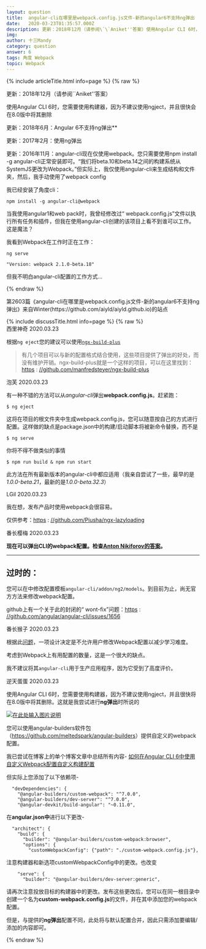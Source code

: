 ```yaml
---
layout: question
title:  angular-cli在哪里是webpack.config.js文件-新的angular6不支持ng弹出
date:   2020-03-23T01:35:57.000Z
description: 更新：2018年12月（请参阅\`\`Aniket''答案）使用Angular CLI 6时，您需要使用构建器，因为不建议使用ngject，并且很快会在8...
img: 
author: 十三Mandy
category: question
answer: 6
tags: 角度 Webpack
topic: Webpack
---
```

<div class="article-root">
  <div class="article">
    {% include articleTitle.html info=page %}
    {% raw %}
    <div class="article-content"><p><font style="vertical-align: inherit;"><font style="vertical-align: inherit;">更新：2018年12月（请参阅``Aniket''答案）</font></font></p>

<p><font style="vertical-align: inherit;"><font style="vertical-align: inherit;">使用Angular CLI 6时，您需要使用构建器，因为不建议使用ngject，并且很快会在8.0版中将其删除</font></font></p>

<p><font style="vertical-align: inherit;"><font style="vertical-align: inherit;">更新：2018年6月：Angular 6不支持ng弹出**</font></font></p>

<p><font style="vertical-align: inherit;"><font style="vertical-align: inherit;">更新：2017年2月：使用ng弹出</font></font></p>

<p><font style="vertical-align: inherit;"><font style="vertical-align: inherit;">更新：2016年11月：angular-cli现在仅使用webpack。</font><font style="vertical-align: inherit;">您只需要使用npm install -g angular-cli正常安装即可。</font><font style="vertical-align: inherit;">“我们将beta.10和beta.14之间的构建系统从SystemJS更改为Webpack。”但实际上，我仅使用angular-cli来生成结构和文件夹，然后，我手动使用了webpack config</font></font></p>

<p><font style="vertical-align: inherit;"><font style="vertical-align: inherit;">我已经安装了角度cli： </font></font></p>

<pre><code>npm install -g angular-cli@webpack
</code></pre>

<p><font style="vertical-align: inherit;"><font style="vertical-align: inherit;">当我使用angular1和web pack时，我曾经修改过“ webpack.config.js”文件以执行所有任务和插件，但我在使用angular-cli创建的该项目上看不到谁可以工作。</font><font style="vertical-align: inherit;">这是魔法？</font></font></p>

<p><font style="vertical-align: inherit;"><font style="vertical-align: inherit;">我看到Webpack在工作时正在工作：</font></font></p>

<pre><code>ng serve <font></font>
<font></font>
"Version: webpack 2.1.0-beta.18"<font></font>
</code></pre>

<p><font style="vertical-align: inherit;"><font style="vertical-align: inherit;">但我不明白angular-cli配置的工作方式...</font></font></p></div>
    {% endraw %}
  </div>
  <p class="winter_mark">第2603篇《angular-cli在哪里是webpack.config.js文件-新的angular6不支持ng弹出》来自Winter(https://github.com/aiyld/aiyld.github.io)的站点</p>
  <div class="discuss-wrapper">
    {% include discussTitle.html info=page %}
    {% raw %}
    <div class="discuss-list">
    <div class="discuss-item">
        <div class="discuss-parent">
          <div class="discuss-meta">
            <span class="discuss-user">西里神奇</span>
            <span class="discuss-time">2020.03.23</span>
          </div>
          <div class="discuss-comment"><p><font style="vertical-align: inherit;"><font style="vertical-align: inherit;">根据</font></font><code>ng eject</code><font style="vertical-align: inherit;"><font style="vertical-align: inherit;">您</font><font style="vertical-align: inherit;">的建议</font><font style="vertical-align: inherit;">可以使用</font></font><a href="https://github.com/manfredsteyer/ngx-build-plus" rel="nofollow noreferrer"><code>ngx-build-plus</code></a></p>

<blockquote>
  <p><font style="vertical-align: inherit;"><font style="vertical-align: inherit;">有几个项目可以与新的配置格式结合使用，这些项目提供了弹出的好处，而没有维护开销。</font><font style="vertical-align: inherit;">ngx-build-plus就是一个这样的项目，可以在这里找到：</font><a href="https://github.com/manfredsteyer/ngx-build-plus" rel="nofollow noreferrer"><font style="vertical-align: inherit;">https</font></a><font style="vertical-align: inherit;"> : </font></font><a href="https://github.com/manfredsteyer/ngx-build-plus" rel="nofollow noreferrer"><font style="vertical-align: inherit;"><font style="vertical-align: inherit;">//github.com/manfredsteyer/ngx-build-plus</font></font></a></p>
</blockquote></div>
        </div></div><div class="discuss-item">
        <div class="discuss-parent">
          <div class="discuss-meta">
            <span class="discuss-user">泡芙</span>
            <span class="discuss-time">2020.03.23</span>
          </div>
          <div class="discuss-comment"><p><font style="vertical-align: inherit;"><font style="vertical-align: inherit;">有一种不错的方法可以</font><font style="vertical-align: inherit;">从</font><em><font style="vertical-align: inherit;">angular-cli</font></em><font style="vertical-align: inherit;">弹出</font></font><strong><font style="vertical-align: inherit;"><font style="vertical-align: inherit;">webpack.config.js</font></font></strong><font style="vertical-align: inherit;"><font style="vertical-align: inherit;">。</font><font style="vertical-align: inherit;">赶紧跑：</font></font><em><font style="vertical-align: inherit;"></font></em><font style="vertical-align: inherit;"></font></p>

<pre><code>$ ng eject
</code></pre>

<p><font style="vertical-align: inherit;"><font style="vertical-align: inherit;">这将在项目的根文件夹中生成webpack.config.js，您可以随意按自己的方式进行配置。</font><font style="vertical-align: inherit;">这样做的缺点是package.json中的构建/启动脚本将被新命令替换，而不是</font></font></p>

<pre><code>$ ng serve
</code></pre>

<p><font style="vertical-align: inherit;"><font style="vertical-align: inherit;">你将不得不做类似的事情 </font></font></p>

<pre><code>$ npm run build &amp; npm run start
</code></pre>

<p><font style="vertical-align: inherit;"><font style="vertical-align: inherit;">此方法在所有最新版本的angular-cli中都应适用（我亲自尝试了一些，最早的是</font></font><em><font style="vertical-align: inherit;"><font style="vertical-align: inherit;">1.0.0-beta.21</font></font></em><font style="vertical-align: inherit;"><font style="vertical-align: inherit;">，最新的是</font></font><em><font style="vertical-align: inherit;"><font style="vertical-align: inherit;">1.0.0-beta.32.3</font></font></em><font style="vertical-align: inherit;"><font style="vertical-align: inherit;">）</font></font></p></div>
        </div></div><div class="discuss-item">
        <div class="discuss-parent">
          <div class="discuss-meta">
            <span class="discuss-user">LGil</span>
            <span class="discuss-time">2020.03.23</span>
          </div>
          <div class="discuss-comment"><p><font style="vertical-align: inherit;"><font style="vertical-align: inherit;">我在想，发布产品时使用webpack会很容易。 </font></font></p>

<p><font style="vertical-align: inherit;"><font style="vertical-align: inherit;">仅供参考：</font><a href="https://github.com/Piusha/ngx-lazyloading" rel="nofollow noreferrer"><font style="vertical-align: inherit;">https</font></a><font style="vertical-align: inherit;"> : </font></font><a href="https://github.com/Piusha/ngx-lazyloading" rel="nofollow noreferrer"><font style="vertical-align: inherit;"><font style="vertical-align: inherit;">//github.com/Piusha/ngx-lazyloading</font></font></a></p></div>
        </div></div><div class="discuss-item">
        <div class="discuss-parent">
          <div class="discuss-meta">
            <span class="discuss-user">番长樱梅</span>
            <span class="discuss-time">2020.03.23</span>
          </div>
          <div class="discuss-comment"><p><strong><font style="vertical-align: inherit;"><font style="vertical-align: inherit;">现在可以弹出CLI的webpack配置。</font><font style="vertical-align: inherit;">检查</font></font><a href="https://stackoverflow.com/a/42406194/215552"><font style="vertical-align: inherit;"><font style="vertical-align: inherit;">Anton Nikiforov的答案</font></font></a><font style="vertical-align: inherit;"><font style="vertical-align: inherit;">。</font></font></strong></p>

<hr>

<h2><font style="vertical-align: inherit;"><font style="vertical-align: inherit;">过时的：</font></font></h2>

<p><font style="vertical-align: inherit;"><font style="vertical-align: inherit;">您可以在中修改配置模板</font></font><code>angular-cli/addon/ng2/models</code><font style="vertical-align: inherit;"><font style="vertical-align: inherit;">。</font><font style="vertical-align: inherit;">到目前为止，尚无官方方法来修改webpack配置。</font></font></p>

<p><font style="vertical-align: inherit;"><font style="vertical-align: inherit;">github上有一个关于此的封闭的“ wont-fix”问题：</font><a href="https://github.com/angular/angular-cli/issues/1656" rel="nofollow noreferrer"><font style="vertical-align: inherit;">https</font></a><font style="vertical-align: inherit;"> : </font></font><a href="https://github.com/angular/angular-cli/issues/1656" rel="nofollow noreferrer"><font style="vertical-align: inherit;"><font style="vertical-align: inherit;">//github.com/angular/angular-cli/issues/1656</font></font></a></p></div>
        </div></div><div class="discuss-item">
        <div class="discuss-parent">
          <div class="discuss-meta">
            <span class="discuss-user">番长猴子</span>
            <span class="discuss-time">2020.03.23</span>
          </div>
          <div class="discuss-comment"><p><font style="vertical-align: inherit;"><font style="vertical-align: inherit;">根据此</font></font><a href="https://github.com/angular/angular-cli/issues/1656" rel="noreferrer"><font style="vertical-align: inherit;"><font style="vertical-align: inherit;">问题</font></font></a><font style="vertical-align: inherit;"><font style="vertical-align: inherit;">，一项设计决定是不允许用户修改Webpack配置以减少学习难度。</font></font></p>

<p><font style="vertical-align: inherit;"><font style="vertical-align: inherit;">考虑到Webpack上有用配置的数量，这是一个很大的缺点。</font></font></p>

<p><font style="vertical-align: inherit;"><font style="vertical-align: inherit;">我不建议将其</font></font><code>angular-cli</code><font style="vertical-align: inherit;"><font style="vertical-align: inherit;">用于生产应用程序，因为它受到了高度评​​价。</font></font></p></div>
        </div></div><div class="discuss-item">
        <div class="discuss-parent">
          <div class="discuss-meta">
            <span class="discuss-user">逆天蛋蛋</span>
            <span class="discuss-time">2020.03.23</span>
          </div>
          <div class="discuss-comment"><p><font style="vertical-align: inherit;"><font style="vertical-align: inherit;">使用Angular CLI 6时，您需要使用构建器，因为不建议使用ngject，并且很快将在8.0版中将其删除。</font><font style="vertical-align: inherit;">这就是我尝试进行</font><strong><font style="vertical-align: inherit;">ng弹出</font></strong><font style="vertical-align: inherit;">时所说的</font></font><strong><font style="vertical-align: inherit;"></font></strong></p>

<p><a href="https://i.stack.imgur.com/lQK7v.png" rel="noreferrer"><img src="https://i.stack.imgur.com/lQK7v.png" alt="在此处输入图片说明"></a></p>

<p><font style="vertical-align: inherit;"><font style="vertical-align: inherit;">您可以使用angular-builders软件包（</font></font><a href="https://github.com/meltedspark/angular-builders" rel="noreferrer"><font style="vertical-align: inherit;"><font style="vertical-align: inherit;">https://github.com/meltedspark/angular-builders</font></font></a><font style="vertical-align: inherit;"><font style="vertical-align: inherit;">）提供自定义的webpack配置。</font></font></p>

<p><font style="vertical-align: inherit;"><font style="vertical-align: inherit;">我已尝试在博客上的单个博客文章中总结所有内容- </font></font><a href="http://opensourceforgeeks.blogspot.com/2018/12/how-to-customize-build-configuration.html" rel="noreferrer"><font style="vertical-align: inherit;"><font style="vertical-align: inherit;">如何在Angular CLI 6中使用自定义Webpack配置自定义构建配置</font></font></a> </p>

<p><font style="vertical-align: inherit;"><font style="vertical-align: inherit;">但实际上您添加了以下依赖项-</font></font></p>

<pre><code>  "devDependencies": {<font></font>
    "@angular-builders/custom-webpack": "^7.0.0",<font></font>
    "@angular-builders/dev-server": "^7.0.0",<font></font>
    "@angular-devkit/build-angular": "~0.11.0",<font></font>
</code></pre>

<p><font style="vertical-align: inherit;"><font style="vertical-align: inherit;">在</font></font><strong><font style="vertical-align: inherit;"><font style="vertical-align: inherit;">angular.json中</font></font></strong><font style="vertical-align: inherit;"><font style="vertical-align: inherit;">进行以下更改-</font></font></p>

<pre><code>  "architect": {<font></font>
    "build": {<font></font>
      "builder": "@angular-builders/custom-webpack:browser",<font></font>
      "options": {<font></font>
        "customWebpackConfig": {"path": "./custom-webpack.config.js"},<font></font>
</code></pre>

<p><font style="vertical-align: inherit;"><font style="vertical-align: inherit;">注意构建器和新选项customWebpackConfig中的更改。</font><font style="vertical-align: inherit;">也改变</font></font></p>

<pre><code>    "serve": {<font></font>
      "builder": "@angular-builders/dev-server:generic",<font></font>
</code></pre>

<p><font style="vertical-align: inherit;"><font style="vertical-align: inherit;">请再次注意投放目标的构建器中的更改。</font><font style="vertical-align: inherit;">发布这些更改后，您可以</font><font style="vertical-align: inherit;">在同一根目录中</font><font style="vertical-align: inherit;">创建一个名为</font></font><strong><font style="vertical-align: inherit;"><font style="vertical-align: inherit;">custom-webpack.config.js</font></font></strong><font style="vertical-align: inherit;"><font style="vertical-align: inherit;">的文件</font><font style="vertical-align: inherit;">，并在其中添加您的webpack配置。</font></font></p>

<p><font style="vertical-align: inherit;"><font style="vertical-align: inherit;">但是，与</font><font style="vertical-align: inherit;">提供的</font></font><strong><font style="vertical-align: inherit;"><font style="vertical-align: inherit;">ng弹出</font></font></strong><font style="vertical-align: inherit;"><font style="vertical-align: inherit;">配置</font><font style="vertical-align: inherit;">不同</font><font style="vertical-align: inherit;">，此处将与默认配置合并，因此只需添加要编辑/添加的内容即可。</font></font></p></div>
        </div></div>
    </div>
    {% endraw %}
  </div>
<div>

